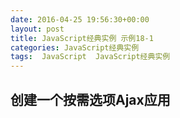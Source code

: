 ```yaml
---
date: 2016-04-25 19:56:30+00:00
layout: post
title: JavaScript经典实例 示例18-1
categories: JavaScript经典实例
tags:  JavaScript  JavaScript经典实例
---
```

创建一个按需选项Ajax应用
----------------

<html>
    <head>
        <title>On Demand Select</title>
        <style>
            #nicestuff
            {   
                display: none;
                margin: 10px 0;
            }
            
            #nicething
            {
                width: 400px;
            }
            
        </style>
        <script type="text/javascript">
            var xmlhttp;
            
            function populateSelect() {
                var value,
                inputs = this.getElementsByTagName('input');
            
                for (var i = 0; i < inputs.length; i++) {
                    if (inputs[i].checked) {
                        value = inputs[i].value;
                        break;
                    }
                    
                }
                
                // 准备请求
                if (!xmlhttp) {
                    xmlhttp = new XMLHttpRequest();
                }
                
                var url = 'http://lovechina.xyz/JavaScript经典实例Example18-1?nicething=' + value;
                
                xmlhttp.open('GET', url, true);
                xmlhttp.onreadystatechange = getThings;
                xmlhttp.send(null);
            }
            
            // 处理返回值
            function getThings() {
                if (xmlhttp.readyState === 4 && xmlhttp.status === 200) {
                    var select = document.getElementById('nicestuff'),
                        nicethings = xmlhttp.responseText.split(',');
                                        
                    select.length = 0;
                    for (var i = 0; i < nicethings.length; i++) {
                        select.options[select.length] = new Option(nicethings[i], nicethings[i]);
                    }
                    
                    select.style.display = 'block';
                } else if (xmlhttp.readyState === 4 && xmlhttp.status !== 200) {
                    alert('No items returned for request');
                }
                
            }
            
            window.onload = function() {
                document.getElementById('submitbutton').style.display = 'none';
                document.getElementById('nicething').onclick = populateSelect;
            }
            
        </script>
    </head>
    <body>
        <form method="get">
            <p>Select one:</p>
            <fieldset id="nicething">
                <input type="radio" name="nicethings" value="bird" />
                <label for="bird">Brid</label><br />
                <input type="radio" name="nicethings" value="flower" />
                <label for="flower">Flower</label><br />
                <input type="radio" name="nicethings" value="sweets" />
                <label for="sweets">Sweets</label><br />
                <input type="radio" name="nicethings" value="cuddles" />
                <label for="cuddles">Cute Critters</label><br />
            </fieldset>
            <input type="submit" id="submitbutton" value="get nice things" />
            <select id="nicestuff"></select>
        </form>
    </body>
</html>

源码如下：

{% highlight yaml %} 
<!DOCTYPE html>
<html>
    <head>
        <title>On Demand Select</title>
        <style>
            #nicestuff
            {   
                display: none;
                margin: 10px 0;
            }
            
            #nicething
            {
                width: 400px;
            }
            
        </style>
        <script type="text/javascript">
            var xmlhttp;
            
            function populateSelect() {
                var value,
                inputs = this.getElementsByTagName('input');
            
                for (var i = 0; i < inputs.length; i++) {
                    if (inputs[i].checked) {
                        value = inputs[i].value;
                        break;
                    }
                    
                }
                
                // 准备请求
                if (!xmlhttp) {
                    xmlhttp = new XMLHttpRequest();
                }
                
                var url = 'http://lovechina.xyz/JavaScript经典实例Example18-1.html?nicething=' + value;
                
                xmlhttp.open('GET', url, true);
                xmlhttp.onreadystatechange = getThings;
                xmlhttp.send(null);
            }
            
            // 处理返回值
            function getThings() {
                if (xmlhttp.readyState === 4 && xmlhttp.status === 200) {
                    var select = document.getElementById('nicestuff'),
                        nicethings = xmlhttp.responseText.split(',');
                                        
                    select.length = 0;
                    for (var i = 0; i < nicethings.length; i++) {
                        select.options[select.length] = new Option(nicethings[i], nicethings[i]);
                    }
                    
                    select.style.display = 'block';
                } else if (xmlhttp.readyState === 4 && xmlhttp.status !== 200) {
                    alert('No items returned for request');
                }
                
            }
            
            window.onload = function() {
                document.getElementById('submitbutton').style.display = 'none';
                document.getElementById('nicething').onclick = populateSelect;
            }
            
        </script>
    </head>
    <body>
        <form method="get">
            <p>Select one:</p>
            <fieldset id="nicething">
                <input type="radio" name="nicethings" value="bird" />
                <label for="bird">Brid</label><br />
                <input type="radio" name="nicethings" value="flower" />
                <label for="flower">Flower</label><br />
                <input type="radio" name="nicethings" value="sweets" />
                <label for="sweets">Sweets</label><br />
                <input type="radio" name="nicethings" value="cuddles" />
                <label for="cuddles">Cute Critters</label><br />
            </fieldset>
            <input type="submit" id="submitbutton" value="get nice things" />
            <select id="nicestuff"></select>
        </form>
    </body>
</html>
{% endhighlight %}
